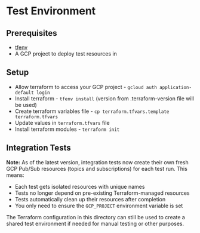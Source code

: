 # Test Environment

## Prerequisites

* [tfenv](https://github.com/tfutils/tfenv)
* A GCP project to deploy test resources in

## Setup

* Allow terraform to access your GCP project - `gcloud auth application-default login`
* Install terraform - `tfenv install` (version from .terraform-version file will be used)
* Create terraform variables file - `cp terraform.tfvars.template terraform.tfvars`
* Update values in `terraform.tfvars` file
* Install terraform modules - `terraform init`

## Integration Tests

**Note:** As of the latest version, integration tests now create their own fresh GCP Pub/Sub resources (topics and subscriptions) for each test run. This means:

- Each test gets isolated resources with unique names
- Tests no longer depend on pre-existing Terraform-managed resources
- Tests automatically clean up their resources after completion
- You only need to ensure the `GCP_PROJECT` environment variable is set

The Terraform configuration in this directory can still be used to create a shared test environment if needed for manual testing or other purposes.
